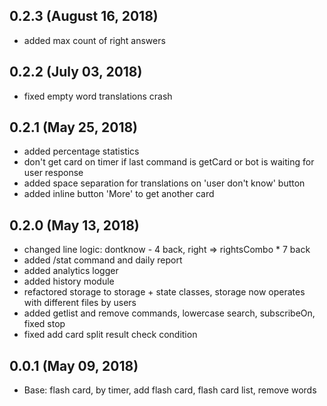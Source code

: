 ## 0.2.3 (August 16, 2018)
  - added max count of right answers

## 0.2.2 (July 03, 2018)
  - fixed empty word translations crash

## 0.2.1 (May 25, 2018)
  - added percentage statistics
  - don't get card on timer if last command is getCard or bot is waiting for user response
  - added space separation for translations on 'user don't know' button
  - added inline button 'More' to get another card

## 0.2.0 (May 13, 2018)
  - changed line logic: dontknow - 4 back, right => rightsCombo * 7 back
  - added /stat command and daily report
  - added analytics logger
  - added history module
  - refactored storage to storage + state classes, storage now operates with different files by users
  - added getlist and remove commands, lowercase search, subscribeOn, fixed stop
  - fixed add card split result check condition

## 0.0.1 (May 09, 2018)
  - Base: flash card, by timer, add flash card, flash card list, remove words

